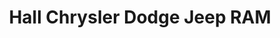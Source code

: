 ---
title: "Hall Chrysler Dodge Jeep RAM"
url: /virginia-beach/hall-chrysler-dodge-jeep-ram/
shop: car
---